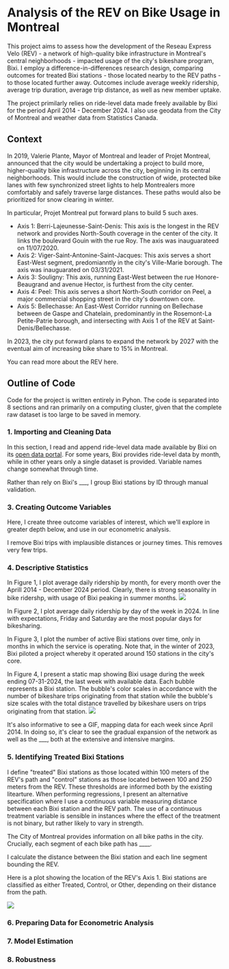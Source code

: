 # Analysis of the REV on Bike Usage in Montreal

This project aims to assess how the development of the Reseau Express Velo (REV) - a network of high-quality bike infrastructure in Montreal's central neighborhoods - impacted usage of the city's bikeshare program, Bixi. I employ a difference-in-differences research design, comparing outcomes for treated Bixi stations - those located nearby to the REV paths - to those located further away. Outcomes include average weekly ridership, average trip duration, average trip distance, as well as new member uptake.

The project primilarly relies on ride-level data made freely available by Bixi for the period April 2014 - December 2024. I also use geodata from the City of Montreal and weather data from Statistics Canada.

## Context
In 2019, Valerie Plante, Mayor of Montreal and leader of Projet Montreal, announced that the city would be undertaking a project to build more, higher-quality bike infrastructure across the city, beginning in its central neighborhoods. This would include the construction of wide, protected bike lanes with few synchronized street lights to help Montrealers more comfortably and safely traverse large distances. These paths would also be prioritized for snow clearing in winter.

In particular, Projet Montreal put forward plans to build 5 such axes. 

- Axis 1: Berri-Lajeunesse-Saint-Denis: This axis is the longest in the REV network and provides North-South coverage in the center of the city. It links the boulevard Gouin with the rue Roy. The axis was inauguarateed on 11/07/2020.
- Axis 2: Viger-Saint-Antonine-Saint-Jacques: This axis serves a short East-West segment, predomianntly in the city's Ville-Marie borough. The axis was inauguarated on 03/31/2021.
- Axis 3: Souligny: This axis, running East-West between the rue Honore-Beaugrand and avenue Hector, is furthest from the city center.
- Axis 4: Peel: This axis serves a short North-South corridor on Peel, a major commercial shopping street in the city's downtown core.
- Axis 5: Bellechasse: An East-West Corridor running on Bellechase between de Gaspe and Chatelain, predominantly in the Rosemont-La Petite-Patrie borough, and intersecting with Axis 1 of the REV at Saint-Denis/Bellechasse.

In 2023, the city put forward plans to expand the network by 2027 with the eventual aim of increasing bike share to 15% in Montreal.

You can read more about the REV here.

## Outline of Code
Code for the project is written entirely in Pyhon. The code is separated into 8 sections and ran primarily on a computing cluster, given that the complete raw dataset is too large to be saved in memory.

### 1. Importing and Cleaning Data
In this section, I read and append ride-level data made available by Bixi on its [open data portal](https://bixi.com/en/open-data/). For some years, Bixi provides ride-level data by month, while in other years only a single dataset is provided. Variable names change somewhat through time. 

Rather than rely on Bixi's ___, I group Bixi stations by ID through manual validation.

### 3. Creating Outcome Variables
Here, I create three outcome variables of interest, which we'll explore in greater depth below, and use in our econometric analysis.

I remove Bixi trips with implausible distances or journey times. This removes very few trips.

### 4. Descriptive Statistics
In Figure 1, I plot average daily ridership by month, for every month over the Aprill 2014 - December 2024 period. Clearly, there is strong seasonality in bike ridershp, with usage of Bixi peaking in summer months.
![](https://github.com/robertialenti/Bixi/raw/main/average_daily_ridership.png)

In Figure 2, I plot average daily ridership by day of the week in 2024. In line with expectations, Friday and Saturday are the most popular days for bikesharing.

In Figure 3, I plot the number of active Bixi stations over time, only in months in which the service is operating. Note that, in the winter of 2023, Bixi piloted a project whereby it operated around 150 stations in the city's core.

In Figure 4, I present a static map showing Bixi usage during the week ending 07-31-2024, the last week with available data. Each bubble represents a Bixi station. The bubble's color scales in accordance with the number of bikeshare trips originating from that station while the bubble's size scales with the total distance travelled by bikeshare users on trips originating from that station.
![](https://github.com/robertialenti/Bixi/raw/main/static_map.png)

It's also informative to see a GIF, mapping data for each week since April 2014. In doing so, it's clear to see the gradual expansion of the network as well as the ___, both at the extensive and intensive margins.

### 5. Identifying Treated Bixi Stations
I define "treated" Bixi stations as those located within 100 meters of the REV's path and "control" stations as those located between 100 and 250 meters from the REV. These thresholds are informed both by the existing litearture. When performing regressions, I present an alternative specification where I use a continuous variable measuring distance between each Bixi station and the REV path. The use of a continuous treatment variable is sensible in instances where the effect of the treatment is not binary, but rather likely to vary in strength.

The City of Montreal provides information on all bike paths in the city. Crucially, each segment of each bike path has ____.

I calculate the distance between the Bixi station and each line segment bounding the REV.

Here is a plot showing the location of the REV's Axis 1. Bixi stations are classified as either Treated, Control, or Other, depending on their distance from the path.

![](https://github.com/robertialenti/Bixi/raw/figures/axis1_map.png)

### 6. Preparing Data for Econometric Analysis

### 7. Model Estimation

### 8. Robustness
